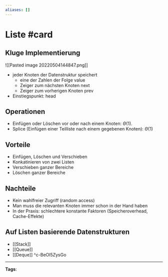 ```yaml
---
aliases: []
---
```


# Liste #card
## Kluge Implementierung
![[Pasted image 20220504144847.png]]
- jeder Knoten der Datenstruktur speichert
	- eine der Zahlen der Folge value
	- Zeiger zum nächsten Knoten next
	- Zeiger zum vorherigen Knoten prev
- Einstiegspunkt: head 
## Operationen
- Einfügen oder Löschen vor oder nach einem Knoten: $\Theta(1)$.
- Splice (Einfügen einer Teilliste nach einem gegebenen Knoten): $\Theta(1)$ 
## Vorteile
- Einfügen, Löschen und Verschieben
- Konkatinieren von zwei Listen
- Verschieben ganzer Bereiche
- Löschen ganzer Bereiche
## Nachteile
- Kein wahlfreier Zugriff (random access)
- Man muss die relevanten Knoten immer schon in der Hand haben
- In der Praxis: schlechtere konstante Faktoren (Speicheroverhead, Cache-Effekte)
## Auf Listen basierende Datenstrukturen
- [[Stack]]
- [[Queue]]
- [[Deque]]
^c-BeOl5ZysGo
---
**Tags**: